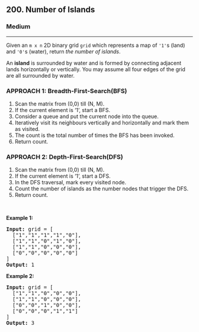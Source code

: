 <h2>200. Number of Islands</h2><h3>Medium</h3><hr><div><p>Given an <code>m x n</code> 2D binary grid <code>grid</code> which represents a map of <code>'1'</code>s (land) and <code>'0'</code>s (water), return <em>the number of islands</em>.</p>

<p>An <strong>island</strong> is surrounded by water and is formed by connecting adjacent lands horizontally or vertically. You may assume all four edges of the grid are all surrounded by water.</p>


### APPROACH 1: Breadth-First-Search(BFS)
1) Scan the matrix from (0,0) till (N, M).
2) If the current element is ‘1’, start a BFS.
3) Consider a queue and put the current node into the queue.
4) Iteratively visit its neighbours vertically and horizontally and mark them as visited.
5) The count is the total number of times the BFS has been invoked.
6) Return count.

### APPROACH 2: Depth-First-Search(DFS)
1) Scan the matrix from (0,0) till (N, M).
2) If the current element is ‘1’, start a DFS.
3) In the DFS traversal, mark every visited node.
4) Count the number of islands as the number nodes that trigger the DFS.
5) Return count.

<p>&nbsp;</p>
<p><strong>Example 1:</strong></p>

<pre><strong>Input:</strong> grid = [
  ["1","1","1","1","0"],
  ["1","1","0","1","0"],
  ["1","1","0","0","0"],
  ["0","0","0","0","0"]
]
<strong>Output:</strong> 1
</pre>

<p><strong>Example 2:</strong></p>

<pre><strong>Input:</strong> grid = [
  ["1","1","0","0","0"],
  ["1","1","0","0","0"],
  ["0","0","1","0","0"],
  ["0","0","0","1","1"]
]
<strong>Output:</strong> 3
</pre>


   



